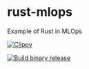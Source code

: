 # rust-mlops
Example of Rust in MLOps

[![Clippy](https://github.com/github-cloudlabsuser-893/rust-mlops/actions/workflows/lint.yml/badge.svg)](https://github.com/github-cloudlabsuser-893/rust-mlops/actions/workflows/lint.yml)

[![Build binary release](https://github.com/github-cloudlabsuser-893/rust-mlops/actions/workflows/release.yml/badge.svg)](https://github.com/github-cloudlabsuser-893/rust-mlops/actions/workflows/release.yml)

